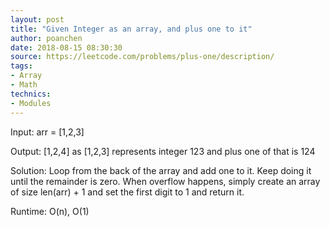 ```yaml
---
layout: post
title: "Given Integer as an array, and plus one to it"
author: poanchen
date: 2018-08-15 08:30:30
source: https://leetcode.com/problems/plus-one/description/
tags:
- Array
- Math
technics:
- Modules
---
```


Input: arr = [1,2,3]

Output: [1,2,4] as [1,2,3] represents integer 123 and plus one of that is 124

Solution:
Loop from the back of the array and add one to it. Keep doing it until the remainder is zero. When overflow happens, simply create an array of size len(arr) + 1 and set the first digit to 1 and return it.

Runtime: O(n), O(1)
